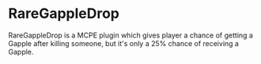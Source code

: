 # RareGappleDrop
RareGappleDrop is a MCPE plugin which gives player a chance of getting a Gapple after killing someone, but it's only a 25% chance of receiving a Gapple.
